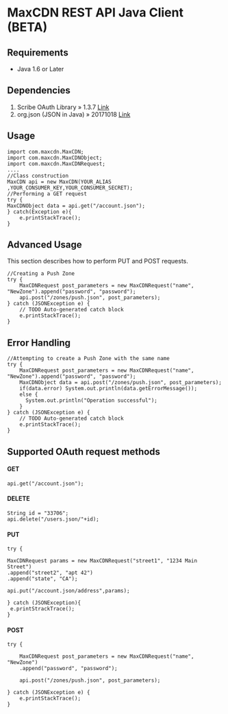# MaxCDN REST API Java Client (BETA)

## Requirements

 - Java 1.6 or Later

## Dependencies
1. Scribe OAuth Library » 1.3.7 [Link](https://mvnrepository.com/artifact/org.scribe/scribe)
2. org.json (JSON in Java) » 20171018 [Link](https://mvnrepository.com/artifact/org.json/json)

## Usage
	import com.maxcdn.MaxCDN;
	import com.maxcdn.MaxCDNObject;
	import com.maxcdn.MaxCDNRequest;
	....
	//Class construction
	MaxCDN api = new MaxCDN(YOUR_ALIAS ,YOUR_CONSUMER_KEY,YOUR_CONSUMER_SECRET);
	//Performing a GET request
	try {
	MaxCDNObject data = api.get("/account.json");
	} catch(Exception e){
		e.printStackTrace();
	}

## Advanced Usage
This section describes how to perform PUT and POST requests.

	//Creating a Push Zone
	try {
		MaxCDNRequest post_parameters = new MaxCDNRequest("name", "NewZone").append("password", "password");
		api.post("/zones/push.json", post_parameters);
	} catch (JSONException e) {
		// TODO Auto-generated catch block
		e.printStackTrace();
	}

## Error Handling

	//Attempting to create a Push Zone with the same name
	try {
		MaxCDNRequest post_parameters = new MaxCDNRequest("name", "NewZone").append("password", "password");
		MaxCDNObject data = api.post("/zones/push.json", post_parameters);
		if(data.error) System.out.println(data.getErrorMessage());
		else {
		  System.out.println("Operation successful");
		}
	} catch (JSONException e) {
		// TODO Auto-generated catch block
		e.printStackTrace();
	}


## Supported OAuth request methods

#### GET
	api.get("/account.json");
#### DELETE
	String id = "33706";
	api.delete("/users.json/"+id);
#### PUT
	try {

	MaxCDNRequest params = new MaxCDNRequest("street1", "1234 Main Street")
	.append("street2", "apt 42")
	.append("state", "CA");

	api.put("/account.json/address",params);

	} catch (JSONException){
	 e.printStrackTrace();
	}
#### POST

	try {

		MaxCDNRequest post_parameters = new MaxCDNRequest("name", "NewZone")
		.append("password", "password");

		api.post("/zones/push.json", post_parameters);

	} catch (JSONException e) {
		e.printStackTrace();
	}
